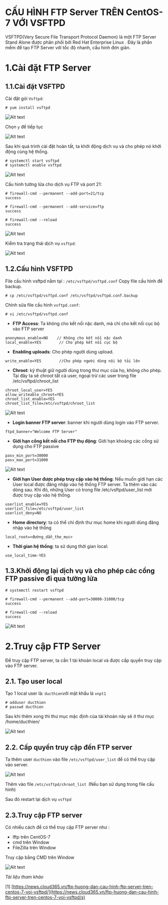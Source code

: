 # CẤU HÌNH FTP Server TRÊN CentOS-7 VỚI VSFTPD
VSFTPD(Very Secure File Transport Protocol Daemon) là một FTP Server Stand Alone được phân phối bởi Red Hat Enterprise Linux .
Đây là phần mềm để tạo FTP Server với tốc độ nhanh, cấu hình đơn giản.

# 1.Cài đặt FTP Server
## 1.1.Cài đặt VSFTPD

Cài đặt gói `Vsftpd`:

```
# yum install vsftpd
```

![Alt text](../imgs/4.png)

Chọn `y` để tiếp tục 

![Alt text](../imgs/5.png)

Sau khi quá trình cài đặt hoàn tất, ta khởi động dịch vụ và cho phép nó khởi động cùng hệ thống.

```
# systemctl start vsftpd
# systemctl enable vsftpd
```

![Alt text](../imgs/6.png)

Cấu hình tường lửa cho dịch vụ FTP và port 21:

```
# firewall-cmd --permanent --add-port=21/tcp
success

# firewall-cmd --permanent --add-service=ftp
success

# firewall-cmd --reload
success

```
![Alt text](../imgs/7.png)

Kiểm tra trạng thái dịch vụ `vsftpd`:

![Alt text](../imgs/8.png)

## 1.2.Cấu hình VSFTPD

File cấu hình vsftpd nằm tại : `/etc/vsftpd/vsftpd.conf`
Copy file cấu hình để backup.

```
# cp /etc/vsftpd/vsftpd.conf /etc/vsftpd/vsftpd.conf.backup
```

Chỉnh sửa file cấu hình `vsftpd.conf`:

```
# vi /etc/vsftpd/vsftpd.conf
```

- **FTP Access**: Ta không cho kết nối nặc danh, mà chỉ cho kết nối cục bộ vào FTP server

```
anonymous_enable=NO    // Không cho kết nối nặc danh 
local_enable=YES        // Cho phép kết nối cục bộ
```

- **Enabling uploads**: Cho phép người dùng upload.

```
write_enable=YES        //Cho phép người dùng nội bộ tải lên
```

- **Chroot**: kỹ thuật giữ người dùng trong thư mục của họ, không cho phép. Tại đây ta sẽ chroot tất cả user, ngoại trừ các user trong file /etc/vsftpd/chroot_list


```
chroot_local_user=YES
allow_writeable_chroot=YES
chroot_list_enable=YES
chroot_list_file=/etc/vsftpd/chroot_list

```
![Alt text](../imgs/10.png)

- **Login banner FTP server**: banner khi người dùng login vào FTP server.


```
ftpd_banner="Welcome FTP Server"
```


- **Giới hạn cổng kết nối cho FTP thụ động**: Giới hạn khoảng các cổng sử dụng cho FTP passive


```
pasv_min_port=30000
pasv_max_port=31000

```

![Alt text](../imgs/11.png)


- **Giới hạn User được phép truy cập vào hệ thống**: Nếu muốn giới hạn các User local được đăng nhập vào hệ thống FTP server. Ta thêm vào các dòng sau. Khi đó, những User có trong file /etc/vsftpd/user_list mới được truy cập vào hệ thống.


```
userlist_enable=YES
userlist_file=/etc/vsftpd/user_list
userlist_deny=NO
```

- **Home directory**: ta có thể chỉ định thư mục home khi người dùng đăng nhập vào hệ thống

```
local_root=<đường_dẫn_thư_mục>
```

- **Thời gian hệ thống**: ta sử dụng thời gian local:

```
use_local_time-YES
```

## 1.3.Khởi động lại dịch vụ và cho phép các cổng FTP passive đi qua tường lửa

```
# systemctl restart vsftpd

# firewall-cmd --permanent --add-port=30000-31000/tcp
success

# firewall-cmd --reload
success
```
![Alt text](../imgs/12.png)


# 2.Truy cập FTP Server

Để truy cập FTP server, ta cần 1 tài khoản local và được cấp quyền truy cập vào FTP server.



## 2.1. Tạo user local

Tạo 1 local user là: `ducthien`với mật khẩu là `vnpt1`

```
# adduser ducthien
# passwd ducthien
```

Sau khi thêm xong thì thư mục mặc định của tài khoản này sẽ ở thư mục /home/ducthien/

![Alt text](../imgs/13.png)

## 2.2. Cấp quyền truy cập đến FTP server

Ta thêm user `ducthien` vào file `/etc/vsftpd/user_list` để có thể truy cập vào server.


![Alt text](../imgs/14.png)

Thêm vào file `/etc/vsftpd/chroot_list `(Nếu bạn sử dụng trong file cấu hình)

Sau đó restart lại dịch vụ `vsftpd`

## 2.3.Truy cập FTP server

Có nhiều cách để có thể truy cập FTP server như :

- lftp trên CentOS-7
- cmd trên Window
- FileZilla trên Window

Truy cập bằng CMD trên Window

![Alt text](../imgs/15.png)



*Tài liệu tham khảo*

[1] [https://news.cloud365.vn/ftp-huong-dan-cau-hinh-ftp-server-tren-centos-7-voi-vsftpd/](https://news.cloud365.vn/ftp-huong-dan-cau-hinh-ftp-server-tren-centos-7-voi-vsftpd/s)


